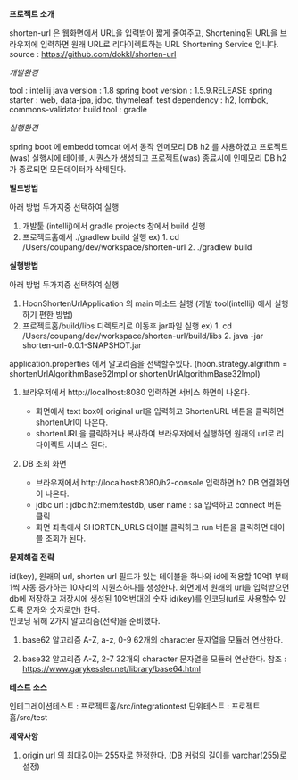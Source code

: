 **프로젝트 소개**

shorten-url 은 웹화면에서 URL을 입력받아 짧게 줄여주고, Shortening된 URL을 브라우저에 입력하면 원래 URL로 리다이렉트하는 URL Shortening Service 입니다.
source : https://github.com/dokkl/shorten-url

_개발환경_

tool : intellij
java version : 1.8
spring boot version : 1.5.9.RELEASE
spring starter : web, data-jpa, jdbc, thymeleaf, test
dependency : h2, lombok, commons-validator
build tool : gradle

_실행환경_

spring boot 에 embedd tomcat 에서 동작
인메모리 DB h2 를 사용하였고 프로젝트(was) 실행시에 테이블, 시퀀스가 생성되고 프로젝트(was) 종료시에 인메모리 DB h2 가 종료되면 모든데이터가 삭제된다.


**빌드방법**

아래 방법 두가지중 선택하여 실행
1. 개발툴 (intellij)에서 gradle projects 창에서 build 실행
2. 프로젝트홈에서 ./gradlew build 실행
   ex) 1. cd /Users/coupang/dev/workspace/shorten-url
       2. ./gradlew build


**실행방법**

아래 방법 두가지중 선택하여 실행
1. HoonShortenUrlApplication 의 main 메소드 실행 (개발 tool(intellij) 에서 실행하기 편한 방법)
2. 프로젝트홈/build/libs 디렉토리로 이동후 jar파일 실행
   ex) 1. cd /Users/coupang/dev/workspace/shorten-url/build/libs
       2. java -jar shorten-url-0.0.1-SNAPSHOT.jar

application.properties 에서 알고리즘을 선택할수있다. (hoon.strategy.algrithm = shortenUrlAlgorithmBase62Impl or shortenUrlAlgorithmBase32Impl)

1. 브라우저에서 http://localhost:8080 입력하면 서비스 화면이 나온다.
   - 화면에서 text box에 original url을 입력하고 ShortenURL 버튼을 클릭하면 shortenUrl이 나온다.
   - shortenURL을 클릭하거나 복사하여 브라우저에서 실행하면 원래의 url로 리다이렉트 서비스 된다.  
   
2. DB 조회 화면
   - 브라우저에서 http://localhost:8080/h2-console 입력하면 h2 DB 연결화면이 나온다.
   - jdbc url : jdbc:h2:mem:testdb, user name : sa 입력하고 connect 버튼 클릭
   - 화면 좌측에서 SHORTEN_URLS 테이블 클릭하고 run 버튼을 클릭하면 테이블 조회가 된다.


**문제해결 전략**

id(key), 원래의 url, shorten url 필드가 있는 테이블을 하나와 id에 적용할 10억1 부터 1씩 자동 증가하는 10자리의 시퀀스하나를 생성한다.
화면에서 원래의 url을 입력받으면 db에 저장하고 저장시에 생성된 10억번대의 숫자 id(key)를 인코딩(url로 사용할수 있도록 문자와 숫자로만) 한다.    
인코딩 위해 2가지 알고리즘(전략)을 준비했다.
1. base62 알고리즘
A-Z, a-z, 0-9 62개의 character 문자열을 모듈러 연산한다.

2. base32 알고리즘
A-Z, 2-7 32개의 character 문자열을 모듈러 연산한다.
참조 : https://www.garykessler.net/library/base64.html 


**테스트 소스**

인테그레이션테스트 : 프로젝트홈/src/integrationtest
단위테스트 : 프로젝트홈/src/test

**제약사항**
1. origin url 의 최대길이는 255자로 한정한다. (DB 커럼의 길이를 varchar(255)로 설정)


